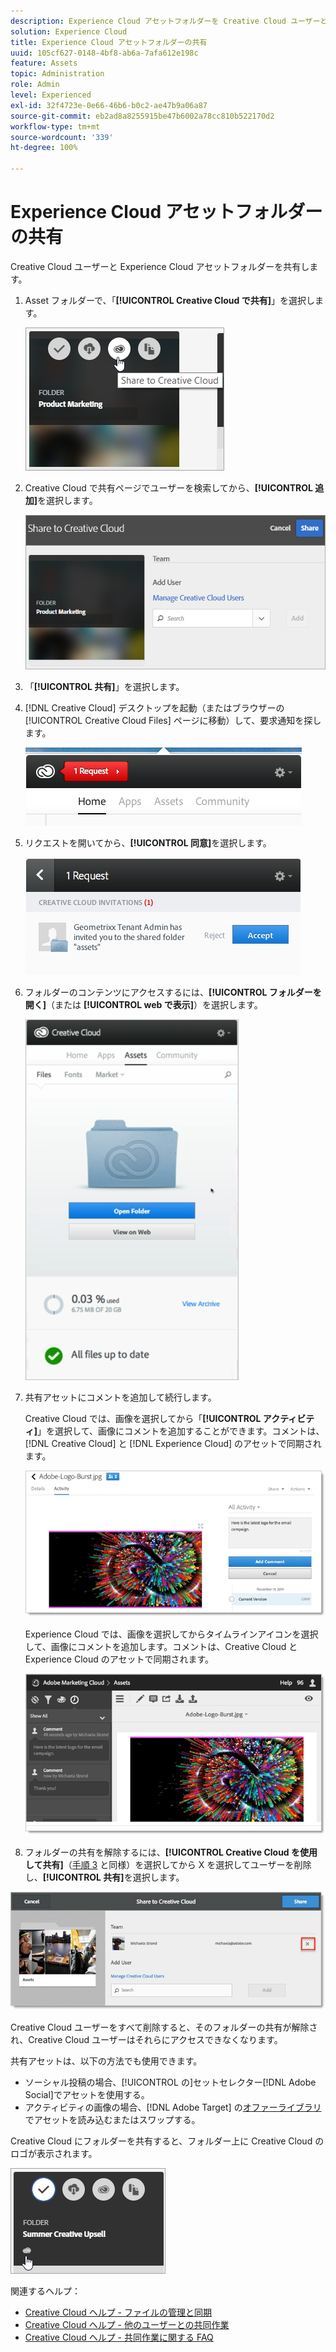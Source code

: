 ```yaml
---
description: Experience Cloud アセットフォルダーを Creative Cloud ユーザーと共有する方法。
solution: Experience Cloud
title: Experience Cloud アセットフォルダーの共有
uuid: 105cf627-0148-4bf8-ab6a-7afa612e198c
feature: Assets
topic: Administration
role: Admin
level: Experienced
exl-id: 32f4723e-0e66-46b6-b0c2-ae47b9a06a87
source-git-commit: eb2ad8a8255915be47b6002a78cc810b522170d2
workflow-type: tm+mt
source-wordcount: '339'
ht-degree: 100%

---
```


# Experience Cloud アセットフォルダーの共有

Creative Cloud ユーザーと Experience Cloud アセットフォルダーを共有します。

1. Asset フォルダーで、「**[!UICONTROL Creative Cloud で共有]**」を選択します。

   ![Creative Cloud で共有](assets/asset-share-cc.png)
1. Creative Cloud で共有ページでユーザーを検索してから、**[!UICONTROL 追加]**&#x200B;を選択します。

   ![Creative Cloud ユーザーを追加](assets/asset-share-cc-page.png)

1. 「**[!UICONTROL 共有]**」を選択します。
1. [!DNL Creative Cloud] デスクトップを起動（またはブラウザーの [!UICONTROL Creative Cloud Files] ページに移動）して、要求通知を探します。

   ![リクエスト通知](assets/cc_share_request.png)
1. リクエストを開いてから、**[!UICONTROL 同意]**&#x200B;を選択します。

   ![リクエストを承認](assets/cc_share_accept.png)
1. フォルダーのコンテンツにアクセスするには、**[!UICONTROL フォルダーを開く]**（または **[!UICONTROL web で表示]**）を選択します。

   ![Web で表示](assets/creative_cloud_open_folder.png)
1. 共有アセットにコメントを追加して続行します。

   Creative Cloud では、画像を選択してから「**[!UICONTROL アクティビティ]**」を選択して、画像にコメントを追加することができます。コメントは、[!DNL Creative Cloud] と [!DNL Experience Cloud] のアセットで同期されます。

   ![画像にコメントを追加](assets/asset_comment_cc.png)

   Experience Cloud では、画像を選択してからタイムラインアイコンを選択して、画像にコメントを追加します。コメントは、Creative Cloud と Experience Cloud のアセットで同期されます。

   ![画像にコメントを追加](assets/asset_comment_mac.png)

1. フォルダーの共有を解除するには、**[!UICONTROL Creative Cloud を使用して共有]**（[手順 3](t-share-creative-cloud.md#step_BA17CFA185284641A9B878BA29551996) と同様）を選択してから X を選択してユーザーを削除し、**[!UICONTROL 共有]**&#x200B;を選択します。

![フォルダーの共有を解除する](assets/asset_remove_user.png)

Creative Cloud ユーザーをすべて削除すると、そのフォルダーの共有が解除され、Creative Cloud ユーザーはそれらにアクセスできなくなります。

共有アセットは、以下の方法でも使用できます。

* ソーシャル投稿の場合、[!UICONTROL  の]セットセレクター[!DNL Adobe Social]でアセットを使用する。
* アクティビティの画像の場合、[!DNL Adobe Target] の[オファーライブラリ](https://experienceleague.adobe.com/docs/target/using/experiences/offers/manage-content.html?lang=ja)でアセットを読み込むまたはスワップする。

Creative Cloud にフォルダーを共有すると、フォルダー上に Creative Cloud のロゴが表示されます。

![フォルダー上の Creative Cloud のロゴ](assets/asset-cc-logo.png)

関連するヘルプ：

* [Creative Cloud ヘルプ - ファイルの管理と同期](https://helpx.adobe.com/jp/creative-cloud/help/sync-creative-cloud-files.html)
* [Creative Cloud ヘルプ - 他のユーザーとの共同作業](https://helpx.adobe.com/jp/creative-cloud/help/collaboration.html)
* [Creative Cloud ヘルプ - 共同作業に関する FAQ](https://helpx.adobe.com/jp/creative-cloud/help/collaboration-faq.html)
